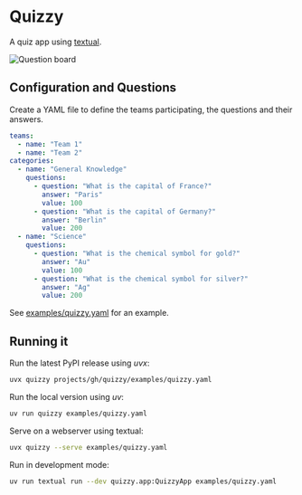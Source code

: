 # Quizzy

A quiz app using [textual](https://textual.textualize.io/).

![Question board](assets/question-board.png)

## Configuration and Questions

Create a YAML file to define the teams participating, the questions and their answers.

```yaml
teams:
  - name: "Team 1"
  - name: "Team 2"
categories:
  - name: "General Knowledge"
    questions:
      - question: "What is the capital of France?"
        answer: "Paris"
        value: 100
      - question: "What is the capital of Germany?"
        answer: "Berlin"
        value: 200
  - name: "Science"
    questions:
      - question: "What is the chemical symbol for gold?"
        answer: "Au"
        value: 100
      - question: "What is the chemical symbol for silver?"
        answer: "Ag"
        value: 200
```

See [examples/quizzy.yaml](examples/quizzy.yaml) for an example.

## Running it

Run the latest PyPI release using *uvx*:

```sh
uvx quizzy projects/gh/quizzy/examples/quizzy.yaml
```

Run the local version using *uv*:

``` sh
uv run quizzy examples/quizzy.yaml
```

Serve on a webserver using textual:

``` sh
uvx quizzy --serve examples/quizzy.yaml
```

Run in development mode:

``` sh
uv run textual run --dev quizzy.app:QuizzyApp examples/quizzy.yaml
```
